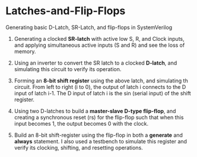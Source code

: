 # Latches-and-Flip-Flops
Generating basic D-Latch, SR-Latch, and flip-flops in SystemVerilog

1) Generating a clocked **SR-latch** with active low S, R, and Clock inputs, and applying simultaneous active inputs (S and R) and see the loss of memory.

2. Using an inverter to convert the SR latch to a clocked **D-latch**, and simulating this circuit to verify its operation.

3. Forming an **8-bit shift register** using the above latch, and simulating th circuit. From left to right (i to 0), the output of latch i connects to the D input of latch i-1. The D input of latch i is the sin (serial input) of the shift register.

4. Using two D-latches to build a **master-slave D-type flip-flop**, and creating a synchronous reset (rs) for the flip-flop such that when this input becomes
1, the output becomes 0 with the clock.

5. Build an 8-bit shift-register using the flip-flop in both a **generate** and **always** statement. I also used a
testbench to simulate this register and verify its clocking, shifting, and resetting operations.




